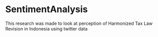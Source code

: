 # SentimentAnalysis
This research was made to look at perception of Harmonized Tax Law Revision in Indonesia using twitter data
